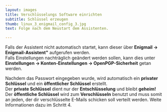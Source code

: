 ```yaml
---
layout: images
title: Verschlüsselungs Software einrichten
subtitle: Schlüssel erzeugen
thumb: linux_3_enigmail_config_3.jpg
text: Folge nach dem Neustart dem Assistenten.  

---
```


Falls der Assistent nicht automatisch startet, kann dieser über **Enigmail -> Enigmail-Assistent"** aufgerufen werden.  
Falls Einstellungen nachträglich geändert werden sollen, kann dies unter **Einstellungen -> Konten-Einstellungen -> OpenPGP-Sicherheit** getan werden.

Nachdem das Passwort eingegeben wurde, wird automatisch ein **privater Schlüssel** und ein **öffentlicher Schlüssel** erstellt.  
Der **private Schlüssel** dient nur der **Entschlüsselung** und bleibt **geheim!**  
Der **öffentliche Schlüssel** wird zum **Verschlüsseln** benutzt und muss somit an jeden, der dir verschlüsselte E-Mails schicken soll verteilt werden. Weite Informationen dazu im Schritt 4.
